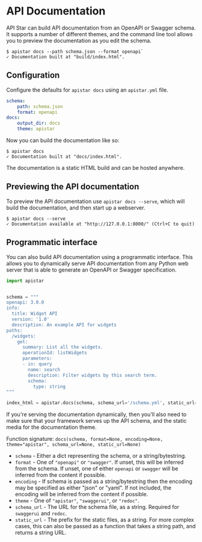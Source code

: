 # API Documentation

API Star can build API documentation from an OpenAPI or Swagger schema.
It supports a number of different themes, and the command line tool allows you
to preview the documentation as you edit the schema.

```script
$ apistar docs --path schema.json --format openapi`
✓ Documentation built at "build/index.html".
```

## Configuration

Configure the defaults for `apistar docs` using an `apistar.yml` file.

```yaml
schema:
    path: schema.json
    format: openapi
docs:
    output_dir: docs
    theme: apistar
```

Now you can build the documentation like so:

```shell
$ apistar docs
✓ Documentation built at "docs/index.html".
```

The documentation is a static HTML build and can be hosted anywhere.

## Previewing the API documentation

To preview the API documentation use `apistar docs --serve`, which will
build the documentation, and then start up a webserver.

```shell
$ apistar docs --serve
✓ Documentation available at "http://127.0.0.1:8000/" (Ctrl+C to quit)
```

## Programmatic interface

You can also build API documentation using a programmatic interface.
This allows you to dynamically serve API documentation from any Python web
server that is able to generate an OpenAPI or Swagger specification.

```python
import apistar


schema = """
openapi: 3.0.0
info:
  title: Widget API
  version: '1.0'
  description: An example API for widgets
paths:
  /widgets:
    get:
      summary: List all the widgets.
      operationId: listWidgets
      parameters:
      - in: query
        name: search
        description: Filter widgets by this search term.
        schema:
          type: string
"""

index_html = apistar.docs(schema, schema_url='/schema.yml', static_url='/static/')
```

If you're serving the documentation dynamically, then you'll also need to make
sure that your framework serves up the API schema, and the static media for the
documentation theme.

Function signature: `docs(schema, format=None, encoding=None, theme="apistar", schema_url=None, static_url=None)`

* `schema` - Either a dict representing the schema, or a string/bytestring.
* `format` - One of `"openapi"` or `"swagger"`. If unset, this will be inferred from the schema.
If unset, one of either `openapi` or `swagger` will be inferred from the content if possible.
* `encoding` - If schema is passed as a string/bytestring then the encoding may be
specified as either "json" or "yaml". If not included, the encoding will be inferred from the content if possible.
* `theme` - One of `"apistar"`, `"swaggerui"`, or `"redoc"`.
* `schema_url` - The URL for the schema file, as a string. Required for `swaggerui` and `redoc`.
* `static_url` - The prefix for the static files, as a string. For more complex cases, this can also
be passed as a function that takes a string path, and returns a string URL.
